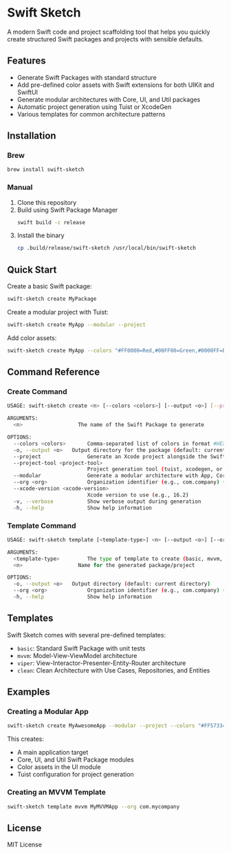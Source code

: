 # Swift Sketch

A modern Swift code and project scaffolding tool that helps you quickly create structured Swift packages and projects with sensible defaults.

## Features

- Generate Swift Packages with standard structure
- Add pre-defined color assets with Swift extensions for both UIKit and SwiftUI
- Generate modular architectures with Core, UI, and Util packages
- Automatic project generation using Tuist or XcodeGen
- Various templates for common architecture patterns

## Installation

### Brew

```bash
brew install swift-sketch
```

### Manual

1. Clone this repository
2. Build using Swift Package Manager
   ```bash
   swift build -c release
   ```
3. Install the binary
   ```bash
   cp .build/release/swift-sketch /usr/local/bin/swift-sketch
   ```

## Quick Start

Create a basic Swift package:

```bash
swift-sketch create MyPackage
```

Create a modular project with Tuist:

```bash
swift-sketch create MyApp --modular --project
```

Add color assets:

```bash
swift-sketch create MyApp --colors "#FF0000=Red,#00FF00=Green,#0000FF=Blue"
```

## Command Reference

### Create Command

```bash
USAGE: swift-sketch create <n> [--colors <colors>] [--output <o>] [--project] [--project-tool <project-tool>] [--modular] [--org <org>] [--xcode-version <xcode-version>] [--verbose]

ARGUMENTS:
  <n>                  The name of the Swift Package to generate

OPTIONS:
  --colors <colors>       Comma-separated list of colors in format #HEX=Name
  -o, --output <o>   Output directory for the package (default: current directory)
  --project               Generate an Xcode project alongside the Swift Package
  --project-tool <project-tool>
                          Project generation tool (tuist, xcodegen, or none) (default: tuist)
  --modular               Generate a modular architecture with App, Core, UI, and Util modules
  --org <org>             Organization identifier (e.g., com.company) (default: com.yourorganization)
  --xcode-version <xcode-version>
                          Xcode version to use (e.g., 16.2)
  -v, --verbose           Show verbose output during generation
  -h, --help              Show help information
```

### Template Command

```bash
USAGE: swift-sketch template [<template-type>] <n> [--output <o>] [--org <org>]

ARGUMENTS:
  <template-type>         The type of template to create (basic, mvvm, viper, clean) (default: basic)
  <n>                  Name for the generated package/project

OPTIONS:
  -o, --output <o>   Output directory (default: current directory)
  --org <org>             Organization identifier (e.g., com.company) (default: com.yourorganization)
  -h, --help              Show help information
```

## Templates

Swift Sketch comes with several pre-defined templates:

- `basic`: Standard Swift Package with unit tests
- `mvvm`: Model-View-ViewModel architecture
- `viper`: View-Interactor-Presenter-Entity-Router architecture
- `clean`: Clean Architecture with Use Cases, Repositories, and Entities

## Examples

### Creating a Modular App

```bash
swift-sketch create MyAwesomeApp --modular --project --colors "#FF5733=Primary,#33FF57=Secondary,#5733FF=Accent"
```

This creates:
- A main application target
- Core, UI, and Util Swift Package modules
- Color assets in the UI module
- Tuist configuration for project generation

### Creating an MVVM Template

```bash
swift-sketch template mvvm MyMVVMApp --org com.mycompany
```

## License

MIT License
